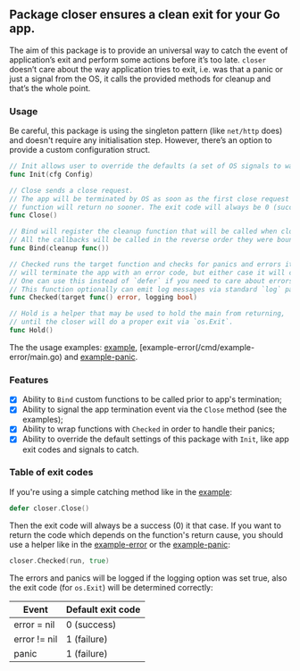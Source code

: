 ## Package closer ensures a clean exit for your Go app. 

The aim of this package is to provide an universal way to catch the event of application’s exit and perform some actions before it’s too late. `closer` doesn’t care about the way application tries to exit, i.e. was that a panic or just a signal from the OS, it calls the provided methods for cleanup and that’s the whole point.

### Usage

Be careful, this package is using the singleton pattern (like `net/http` does) and doesn't require any initialisation step. However, there’s an option to provide a custom configuration struct.

```go
// Init allows user to override the defaults (a set of OS signals to watch for, for example).
func Init(cfg Config)

// Close sends a close request.
// The app will be terminated by OS as soon as the first close request will be handled by closer, this
// function will return no sooner. The exit code will always be 0 (success).
func Close()

// Bind will register the cleanup function that will be called when closer will get a close request.
// All the callbacks will be called in the reverse order they were bound, that's similar to how `defer` works.
func Bind(cleanup func())

// Checked runs the target function and checks for panics and errors it may yield. In case of panic or error, closer
// will terminate the app with an error code, but either case it will call all the bound callbacks beforehand.
// One can use this instead of `defer` if you need to care about errors and panics that always may happen.
// This function optionally can emit log messages via standard `log` package.
func Checked(target func() error, logging bool)

// Hold is a helper that may be used to hold the main from returning,
// until the closer will do a proper exit via `os.Exit`.
func Hold()
```

The the usage examples: [example](/cmd/example/main.go), [example-error(/cmd/example-error/main.go) and [example-panic](/cmd/example-panic/main.go).

### Features

- [x] Ability to `Bind` custom functions to be called prior to app's termination;
- [x] Ability to signal the app termination event via the `Close` method (see the examples);
- [x] Ability to wrap functions with `Checked` in order to handle their panics;
- [x] Ability to override the default settings of this package with `Init`, like app exit codes and signals to catch.

### Table of exit codes

If you're using a simple catching method like in the [example](/cmd/example/main.go):
```go
defer closer.Close()
```
Then the exit code will always be a success (0) it that case. If you want to return the code which depends on the
function's return cause, you should use a helper like in the [example-error](/cmd/example-error/main.go) or the [example-panic](/cmd/example-panic/main.go):
```go
closer.Checked(run, true)
```

The errors and panics will be logged if the logging option was set true, also the exit code (for `os.Exit`) will be determined correctly:

Event  		  | Default exit code
------------- | -------------
error = nil   | 0 (success)
error != nil  | 1 (failure)
panic  		  | 1 (failure)

